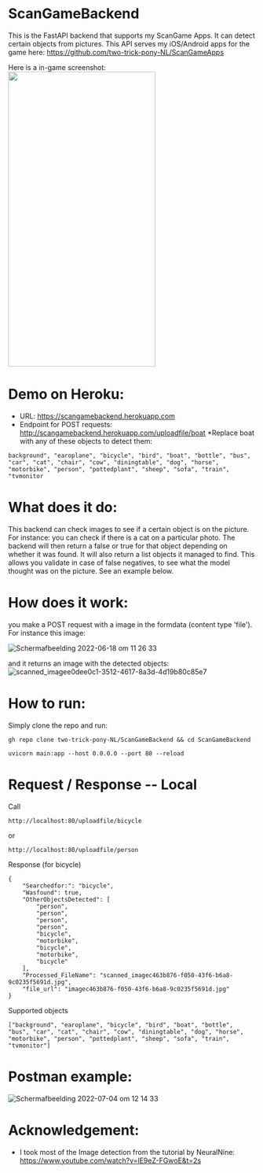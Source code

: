 # ScanGameBackend
This is the FastAPI backend that supports my ScanGame Apps. It can detect certain objects from pictures. This API serves my iOS/Android apps for the game here: https://github.com/two-trick-pony-NL/ScanGameApps

Here is a in-game screenshot: <br>
<img src="https://user-images.githubusercontent.com/71013416/177129166-3392465b-48cd-4d37-a28c-4201054d5c33.PNG" width="300" height="600" />

# Demo on Heroku: 
- URL: https://scangamebackend.herokuapp.com
- Endpoint for POST requests: http://scangamebackend.herokuapp.com/uploadfile/boat
*Replace boat with any of these objects to detect them: 
```
background", "earoplane", "bicycle", "bird", "boat", "bottle", "bus", "car", "cat", "chair", "cow", "diningtable", "dog", "horse", "motorbike", "person", "pottedplant", "sheep", "sofa", "train", "tvmonitor
```

# What does it do:
This backend can check images to see if a certain object is on the picture. For instance: you can check if there is a cat on a particular photo. The backend will then return a false or true for that object depending on whether it was found. It will also return a list objects it managed to find. This allows you validate in case of false negatives, to see what the model thought was on the picture. See an example below. 

# How does it work: 
you make a POST request with a image in the formdata (content type 'file'). 
For instance this image: 

![Schermafbeelding 2022-06-18 om 11 26 33](https://user-images.githubusercontent.com/71013416/175918302-bd99786a-9d4f-49d7-a90c-9bbbff847035.png)

and it returns an image with the detected objects:
![scanned_imagee0dee0c1-3512-4617-8a3d-4d19b80c85e7](https://user-images.githubusercontent.com/71013416/177133306-d0eab947-6013-4925-94ce-dccb3106af1a.jpg)

# How to run: 

Simply clone the repo and run: 
```
gh repo clone two-trick-pony-NL/ScanGameBackend && cd ScanGameBackend
```
 
```
uvicorn main:app --host 0.0.0.0 --port 80 --reload
```

# Request / Response -- Local

Call
```
http://localhost:80/uploadfile/bicycle
```

or 
```
http://localhost:80/uploadfile/person
```

Response (for bicycle)
```
{
    "Searchedfor:": "bicycle",
    "Wasfound": true,
    "OtherObjectsDetected": [
        "person",
        "person",
        "person",
        "person",
        "bicycle",
        "motorbike",
        "bicycle",
        "motorbike",
        "bicycle"
    ],
    "Processed_FileName": "scanned_imagec463b876-f050-43f6-b6a8-9c0235f5691d.jpg",
    "file_url": "imagec463b876-f050-43f6-b6a8-9c0235f5691d.jpg"
}
```
Supported objects
```
["background", "earoplane", "bicycle", "bird", "boat", "bottle", "bus", "car", "cat", "chair", "cow", "diningtable", "dog", "horse", "motorbike", "person", "pottedplant", "sheep", "sofa", "train", "tvmonitor"]
```

# Postman example: 
![Schermafbeelding 2022-07-04 om 12 14 33](https://user-images.githubusercontent.com/71013416/177134451-899276f5-a8e2-4127-b358-2c4ae46e4cee.png)


# Acknowledgement: 
- I took most of the Image detection from the tutorial by NeuralNine: https://www.youtube.com/watch?v=lE9eZ-FGwoE&t=2s 
